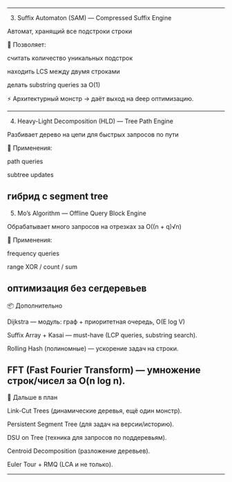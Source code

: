 
---

3. Suffix Automaton (SAM) — Compressed Suffix Engine

Автомат, хранящий все подстроки строки

📌 Позволяет:

считать количество уникальных подстрок

находить LCS между двумя строками

делать substring queries за O(1)

⚡ Архитектурный монстр → даёт выход на deep оптимизацию.

---

4. Heavy-Light Decomposition (HLD) — Tree Path Engine

Разбивает дерево на цепи для быстрых запросов по пути

📌 Применения:

path queries

subtree updates

гибрид с segment tree
---

5. Mo’s Algorithm — Offline Query Block Engine

Обрабатывает много запросов на отрезках за O((n + q)√n)

📌 Применения:

frequency queries

range XOR / count / sum

оптимизация без сегдеревьев
---

📦 Дополнительно

Dijkstra — модуль: граф + приоритетная очередь, O(E log V)



Suffix Array + Kasai — must-have (LCP queries, substring search).

Rolling Hash (полиномные) — ускорение задач на строки.

FFT (Fast Fourier Transform) — умножение строк/чисел за O(n log n).
---

🎯 Дальше в план

Link-Cut Trees (динамические деревья, ещё один монстр).

Persistent Segment Tree (для задач на версии/историю).

DSU on Tree (техника для запросов по поддеревьям).

Centroid Decomposition (разложение деревьев).

Euler Tour + RMQ (LCA и не только).

---
